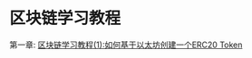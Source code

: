 # 区块链学习教程

第一章: [区块链学习教程(1):如何基于以太坊创建一个ERC20 Token](https://www.hibuff.me/2018/06/08/block-chain-learning-tutorial-1-how-to-create-a-erc20-token-based-on-ethernet-workshop)

